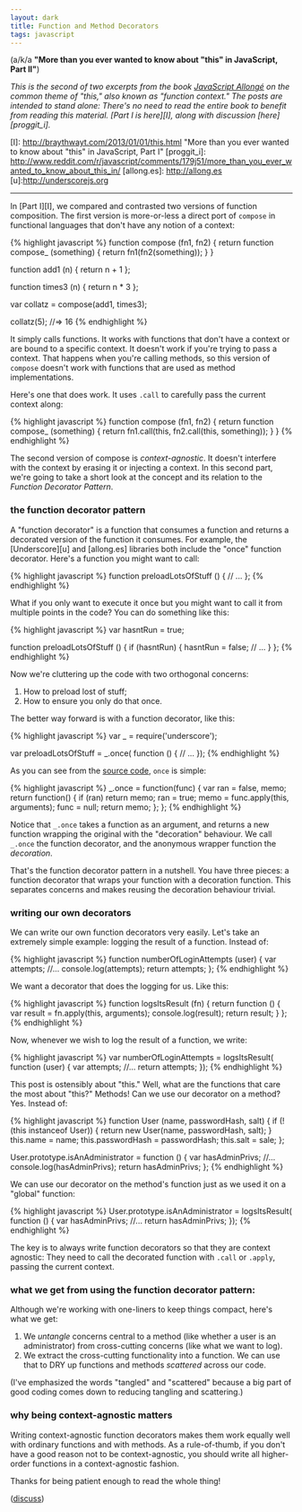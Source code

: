 ```yaml
---
layout: dark
title: Function and Method Decorators
tags: javascript
---
```


(a/k/a **"More than you ever wanted to know about "this" in JavaScript, Part II"**)

*This is the second of two excerpts from the book [JavaScript Allongé][ja] on the common theme of "this," also known as "function context." The posts are intended to stand alone: There's no need to read the entire book to benefit from reading this material. [Part I is here][I], along with discussion [here][proggit_i].*

[ja]: http://leanpub.com/javascript-allonge
[I]: http://braythwayt.com/2013/01/01/this.html "More than you ever wanted to know about "this" in JavaScript, Part I"
[proggit_i]: http://www.reddit.com/r/javascript/comments/179j51/more_than_you_ever_wanted_to_know_about_this_in/
[allong.es]: http://allong.es
[u]:http://underscorejs.org

---

In [Part I][I], we compared and contrasted two versions of function composition. The first version is more-or-less a direct port of `compose` in functional languages that don't have any notion of a context:

{% highlight javascript %}
function compose (fn1, fn2) {
  return function compose_ (something) {
    return fn1(fn2(something));
  }
}

function add1 (n) { return n + 1 };

function times3 (n) { return n * 3 };

var collatz = compose(add1, times3);

collatz(5);
  //=> 16
{% endhighlight %}
  
It simply calls functions. It works with functions that don't have a context or are bound to a specific context. It doesn't work if you're trying to pass a context. That happens when you're calling methods, so this version of `compose` doesn't work with functions that are used as method implementations.

Here's one that does work. It uses `.call` to carefully pass the current context along:

{% highlight javascript %}
function compose (fn1, fn2) {
  return function compose_ (something) {
    return fn1.call(this, fn2.call(this, something));
  }
}
{% endhighlight %}
  
The second version of compose is *context-agnostic*. It doesn't interfere with the context by erasing it or injecting a context. In this second part, we're going to take a short look at the concept and its relation to the *Function Decorator Pattern*.

### the function decorator pattern

A "function decorator" is a function that consumes a function and returns a decorated version of the function it consumes. For example, the [Underscore][u] and [allong.es] libraries both include the "once" function decorator. Here's a function you might want to call:

{% highlight javascript %}
function preloadLotsOfStuff () {
  // ...
};
{% endhighlight %}
  
What if you only want to execute it once but you might want to call it from multiple points in the code? You can do something like this:

{% highlight javascript %}
var hasntRun = true;

function preloadLotsOfStuff () {
  if (hasntRun) {
    hasntRun = false;
    // ...
  }
};
{% endhighlight %}
  
Now we're cluttering up the code with two orthogonal concerns:

1. How to preload lost of stuff;
2. How to ensure you only do that once.

The better way forward is with a function decorator, like this:

{% highlight javascript %}
var _ = require('underscore');

var preloadLotsOfStuff = _.once( function () {
  // ...
});
{% endhighlight %}
  
As you can see from the [source code](http://underscorejs.org/docs/underscore.html), `once` is simple:

{% highlight javascript %}
_.once = function(func) {
  var ran = false, memo;
  return function() {
    if (ran) return memo;
    ran = true;
    memo = func.apply(this, arguments);
    func = null;
    return memo;
  };
};
{% endhighlight %}
  
Notice that `_.once` takes a function as an argument, and returns a new function wrapping the original with the "decoration" behaviour. We call `_.once` the function decorator, and the anonymous wrapper function the *decoration*.

That's the function decorator pattern in a nutshell. You have three pieces: a function decorator that wraps your function with a decoration function. This separates concerns and makes reusing the decoration behaviour trivial.

### writing our own decorators

We can write our own function decorators very easily. Let's take an extremely simple example: logging the result of a function. Instead of:

{% highlight javascript %}
function numberOfLoginAttempts (user) {
  var attempts;
  //...
  console.log(attempts);
  return attempts;
};
{% endhighlight %}
  
We want a decorator that does the logging for us. Like this:

{% highlight javascript %}
function logsItsResult (fn) {
  return function () {
    var result = fn.apply(this, arguments);
    console.log(result);
    return result;
  }
};
{% endhighlight %}
  
Now, whenever we wish to log the result of a function, we write:

{% highlight javascript %}
var numberOfLoginAttempts = logsItsResult( function (user) {
  var attempts;
  //...
  return attempts;
});
{% endhighlight %}
  
This post is ostensibly about "this." Well, what are the functions that care the most about "this?" Methods! Can we use our decorator on a method? Yes. Instead of:

{% highlight javascript %}
function User (name, passwordHash, salt) {
  if (!(this instanceof User)) {
    return new User(name, passwordHash, salt);
  }
  this.name = name;
  this.passwordHash = passwordHash;
  this.salt = sale;
};

User.prototype.isAnAdministrator = function () {
  var hasAdminPrivs;
  //...
  console.log(hasAdminPrivs);
  return hasAdminPrivs;
};
{% endhighlight %}
  
We can use our decorator on the method's function just as we used it on a "global" function:

{% highlight javascript %}
User.prototype.isAnAdministrator = logsItsResult( function () {
  var hasAdminPrivs;
  //...
  return hasAdminPrivs;
});
{% endhighlight %}
  
The key is to always write function decorators so that they are context agnostic: They need to call the decorated function with `.call` or `.apply`, passing the current context.

### what we get from using the function decorator pattern:

Although we're working with one-liners to keep things compact, here's what we get:

1. We *untangle* concerns central to a method (like whether a user is an administrator) from cross-cutting concerns (like what we want to log).
2. We extract the cross-cutting functionality into a function. We can use that to DRY up functions and methods *scattered* across our code.

(I've emphasized the words "tangled" and "scattered" because a big part of good coding comes down to reducing tangling and scattering.)

### why being context-agnostic matters

Writing context-agnostic function decorators makes them work equally well with ordinary functions and with methods. As a rule-of-thumb, if you don't have a good reason not to be context-agnostic, you should write all higher-order functions in a context-agnostic fashion.

Thanks for being patient enough to read the whole thing!

([discuss](http://www.reddit.com/r/javascript/comments/17pqjh/function_and_method_decorators/))




